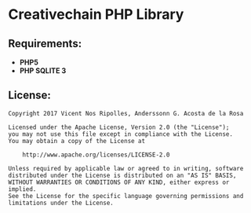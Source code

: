 Creativechain PHP Library
=========================

Requirements:
-------------
- **PHP5**
- **PHP SQLITE 3**

License:
--------

```
Copyright 2017 Vicent Nos Ripolles, Anderssonn G. Acosta de la Rosa

Licensed under the Apache License, Version 2.0 (the "License");
you may not use this file except in compliance with the License.
You may obtain a copy of the License at

    http://www.apache.org/licenses/LICENSE-2.0

Unless required by applicable law or agreed to in writing, software
distributed under the License is distributed on an "AS IS" BASIS,
WITHOUT WARRANTIES OR CONDITIONS OF ANY KIND, either express or implied.
See the License for the specific language governing permissions and
limitations under the License.
```
